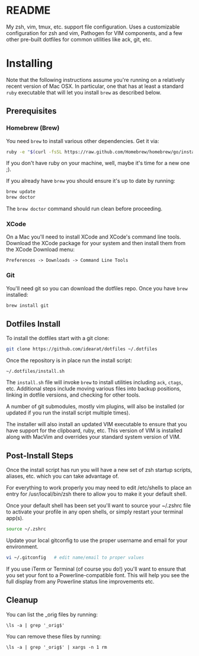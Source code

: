 # README

My zsh, vim, tmux, etc. support file configuration. Uses a customizable
configuration for zsh and vim, Pathogen for VIM components, and a few
other pre-built dotfiles for common utilities like ack, git, etc.

# Installing

Note that the following instructions assume you're running on a relatively
recent version of Mac OSX. In particular, one that has at least a standard
`ruby` executable that will let you install `brew` as described below.

## Prerequisites

### Homebrew (Brew)

You need `brew` to install various other dependencies. Get it via:

```bash
ruby -e "$(curl -fsSL https://raw.github.com/Homebrew/homebrew/go/install)"
```

If you don't have ruby on your machine, well, maybe it's time for a new one ;).

If you already have `brew` you should ensure it's up to date by running:

```bash
brew update
brew doctor
```

The `brew doctor` command should run clean before proceeding.

### XCode

On a Mac you'll need to install XCode and XCode's command line tools. Download the
XCode package for your system and then install them from the XCode Download menu:

```
Preferences -> Downloads -> Command Line Tools
```

### Git

You'll need git so you can download the dotfiles repo. Once you have `brew`
installed:

```bash
brew install git
```

## Dotfiles Install

To install the dotfiles start with a git clone:

```bash
git clone https://github.com/idearat/dotfiles ~/.dotfiles
```

Once the repository is in place run the install script:

```
~/.dotfiles/install.sh
```

The `install.sh` file will invoke `brew` to install utilities including `ack`,
`ctags`, etc. Additional steps include moving various files into backup
positions, linking in dotfile versions, and checking for other tools.

A number of git submodules, mostly vim plugins, will also be installed (or
updated if you run the install script multiple times).

The installer will also install an updated VIM executable to ensure that you
have support for the clipboard, ruby, etc. This version of VIM is installed
along with MacVim and overrides your standard system version of VIM.

## Post-Install Steps

Once the install script has run you will have a new set of zsh startup scripts,
aliases, etc. which you can take advantage of.

For everything to work properly you may need to edit /etc/shells to place an entry
for /usr/local/bin/zsh there to allow you to make it your default shell.

Once your default shell has been set you'll want to source your ~/.zshrc file to
activate your profile in any open shells, or simply restart your terminal app(s).

```bash
source ~/.zshrc
```

Update your local gitconfig to use the proper username and email for your
environment.

```bash
vi ~/.gitconfig   # edit name/email to proper values
```

If you use iTerm or Terminal (of course you do!) you'll want to ensure that you
set your font to a Powerline-compatible font. This will help you see the full
display from any Powerline status line improvements etc.

## Cleanup

You can list the _orig files by running:

    \ls -a | grep '_orig$'

You can remove these files by running:

    \ls -a | grep '_orig$' | xargs -n 1 rm

